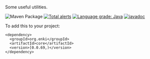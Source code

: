 Some useful utilities.

![Maven Package](https://github.com/mcculley/EnkiCore/workflows/Maven%20Package/badge.svg)
[![Total alerts](https://img.shields.io/lgtm/alerts/g/mcculley/EnkiCore.svg?logo=lgtm&logoWidth=18)](https://lgtm.com/projects/g/mcculley/EnkiCore/alerts/)
[![Language grade: Java](https://img.shields.io/lgtm/grade/java/g/mcculley/EnkiCore.svg?logo=lgtm&logoWidth=18)](https://lgtm.com/projects/g/mcculley/EnkiCore/context:java)
[![javadoc](https://javadoc.io/badge2/org.enki/core/javadoc.svg)](https://javadoc.io/doc/org.enki/core)

To add this to your project:
```
<dependency>
  <groupId>org.enki</groupId>
  <artifactId>core</artifactId>
  <version>[0.0.69,)</version>
</dependency>
```
